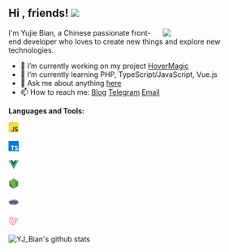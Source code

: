 ## Hi , friends! <img src="https://raw.githubusercontent.com/isArtJay/isArtJay/master/assets/Hi.gif" width="30px">

<img align='right' src='https://raw.githubusercontent.com/isArtJay/isArtJay/master/assets/github_wall.gif' width='200'>

I'm Yujie Bian, a Chinese passionate front-end developer who loves to create new things and explore new technologies.       

- 🔭 I’m currently working on my project [HoverMagic](<https://github.com/HoverMagic>)
- 🌱 I’m currently learning PHP, TypeScript/JavaScript, Vue.js
- 💬 Ask me about anything [here](https://github.com/isArtJay/isArtJay/issues)
- 📫 How to reach me: [Blog](https://www.lien.run) [Telegram](https://t.me/yj_bian) [Email](mailto:artjay.code@gmail.com)

**Languages and Tools:**  

<code><img height="20" src="https://raw.githubusercontent.com/github/explore/80688e429a7d4ef2fca1e82350fe8e3517d3494d/topics/javascript/javascript.png"></code>

<code><img height="20" src="https://raw.githubusercontent.com/github/explore/80688e429a7d4ef2fca1e82350fe8e3517d3494d/topics/typescript/typescript.png"></code>

<code><img height="20" src="https://raw.githubusercontent.com/github/explore/80688e429a7d4ef2fca1e82350fe8e3517d3494d/topics/vue/vue.png"></code>

<code><img height="20" src="https://raw.githubusercontent.com/github/explore/80688e429a7d4ef2fca1e82350fe8e3517d3494d/topics/nodejs/nodejs.png"></code>

<code><img height="20" src="https://raw.githubusercontent.com/github/explore/ccc16358ac4530c6a69b1b80c7223cd2744dea83/topics/php/php.png"></code>

<code><img height="20" src="https://raw.githubusercontent.com/github/explore/56a826d05cf762b2b50ecbe7d492a839b04f3fbf/topics/laravel/laravel.png"></code>

![YJ_Bian's github stats](https://github-readme-stats.vercel.app/api?username=isArtJay&show_icons=true&hide_border=true)